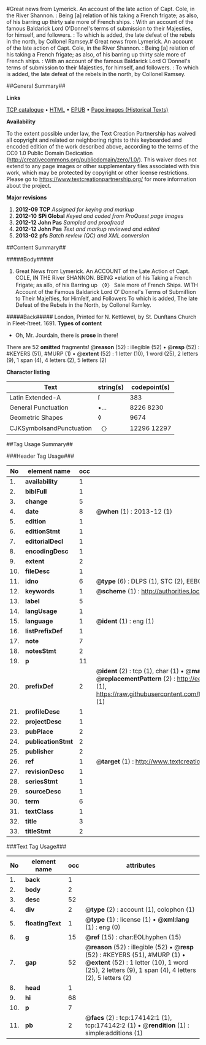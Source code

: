 #Great news from Lymerick. An account of the late action of Capt. Cole, in the River Shannon. : Being [a] relation of his taking a French frigate; as also, of his barring up thirty sale more of French ships. : With an account of the famous Baldarick Lord O'Donnel's terms of submission to their Majesties, for himself, and followers. : To which is added, the late defeat of the rebels in the north, by Collonel Ramsey.#
Great news from Lymerick. An account of the late action of Capt. Cole, in the River Shannon. : Being [a] relation of his taking a French frigate; as also, of his barring up thirty sale more of French ships. : With an account of the famous Baldarick Lord O'Donnel's terms of submission to their Majesties, for himself, and followers. : To which is added, the late defeat of the rebels in the north, by Collonel Ramsey.

##General Summary##

**Links**

[TCP catalogue](http://www.ota.ox.ac.uk/tcp/)  • 
[HTML](http://tei.it.ox.ac.uk/tcp/Texts-HTML/free/B03/B03516.html)  • 
[EPUB](http://tei.it.ox.ac.uk/tcp/Texts-EPUB/free/B03/B03516.epub) • 
[Page images (Historical Texts)](https://historicaltexts.jisc.ac.uk/eebo-49521468e)

**Availability**

To the extent possible under law, the Text Creation Partnership has waived all copyright and related or neighboring rights to this keyboarded and encoded edition of the work described above, according to the terms of the CC0 1.0 Public Domain Dedication (http://creativecommons.org/publicdomain/zero/1.0/). This waiver does not extend to any page images or other supplementary files associated with this work, which may be protected by copyright or other license restrictions. Please go to https://www.textcreationpartnership.org/ for more information about the project.

**Major revisions**

1. __2012-09__ __TCP__ *Assigned for keying and markup*
1. __2012-10__ __SPi Global__ *Keyed and coded from ProQuest page images*
1. __2012-12__ __John Pas__ *Sampled and proofread*
1. __2012-12__ __John Pas__ *Text and markup reviewed and edited*
1. __2013-02__ __pfs__ *Batch review (QC) and XML conversion*

##Content Summary##

#####Body#####

1. Great News from Lymerick. An ACCOUNT of the Late Action of Capt. COLE, IN THE River SHANNON. BEING •elation of his Taking a French Frigate; as alſo, of his Barring up 〈◊〉 Sale more of French Ships. WITH Account of the Famous Baldarick Lord O' Donnel's Terms of Submiſſion to Their Majeſties, for Himſelf, and Followers To which is added, The late Defeat of the Rebels in the North, by Collonel Ramſey.

#####Back#####
London, Printed for N. Kettlewel, by St. Dunſtans Church in Fleet-ſtreet. 1691.
**Types of content**

  * Oh, Mr. Jourdain, there is **prose** in there!

There are 52 **omitted** fragments! 
 @__reason__ (52) : illegible (52)  •  @__resp__ (52) : #KEYERS (51), #MURP (1)  •  @__extent__ (52) : 1 letter (10), 1 word (25), 2 letters (9), 1 span (4), 4 letters (2), 5 letters (2)

**Character listing**


|Text|string(s)|codepoint(s)|
|---|---|---|
|Latin Extended-A|ſ|383|
|General Punctuation|•…|8226 8230|
|Geometric Shapes|◊|9674|
|CJKSymbolsandPunctuation|〈〉|12296 12297|

##Tag Usage Summary##

###Header Tag Usage###

|No|element name|occ|attributes|
|---|---|---|---|
|1.|__availability__|1||
|2.|__biblFull__|1||
|3.|__change__|5||
|4.|__date__|8| @__when__ (1) : 2013-12 (1)|
|5.|__edition__|1||
|6.|__editionStmt__|1||
|7.|__editorialDecl__|1||
|8.|__encodingDesc__|1||
|9.|__extent__|2||
|10.|__fileDesc__|1||
|11.|__idno__|6| @__type__ (6) : DLPS (1), STC (2), EEBO-CITATION (1), OCLC (1), VID (1)|
|12.|__keywords__|1| @__scheme__ (1) : http://authorities.loc.gov/ (1)|
|13.|__label__|5||
|14.|__langUsage__|1||
|15.|__language__|1| @__ident__ (1) : eng (1)|
|16.|__listPrefixDef__|1||
|17.|__note__|7||
|18.|__notesStmt__|2||
|19.|__p__|11||
|20.|__prefixDef__|2| @__ident__ (2) : tcp (1), char (1)  •  @__matchPattern__ (2) : ([0-9\-]+):([0-9IVX]+) (1), (.+) (1)  •  @__replacementPattern__ (2) : http://eebo.chadwyck.com/downloadtiff?vid=$1&page=$2 (1), https://raw.githubusercontent.com/textcreationpartnership/Texts/master/tcpchars.xml#$1 (1)|
|21.|__profileDesc__|1||
|22.|__projectDesc__|1||
|23.|__pubPlace__|2||
|24.|__publicationStmt__|2||
|25.|__publisher__|2||
|26.|__ref__|1| @__target__ (1) : http://www.textcreationpartnership.org/docs/. (1)|
|27.|__revisionDesc__|1||
|28.|__seriesStmt__|1||
|29.|__sourceDesc__|1||
|30.|__term__|6||
|31.|__textClass__|1||
|32.|__title__|3||
|33.|__titleStmt__|2||


###Text Tag Usage###

|No|element name|occ|attributes|
|---|---|---|---|
|1.|__back__|1||
|2.|__body__|2||
|3.|__desc__|52||
|4.|__div__|2| @__type__ (2) : account (1), colophon (1)|
|5.|__floatingText__|1| @__type__ (1) : license (1)  •  @__xml:lang__ (1) : eng (0)|
|6.|__g__|15| @__ref__ (15) : char:EOLhyphen (15)|
|7.|__gap__|52| @__reason__ (52) : illegible (52)  •  @__resp__ (52) : #KEYERS (51), #MURP (1)  •  @__extent__ (52) : 1 letter (10), 1 word (25), 2 letters (9), 1 span (4), 4 letters (2), 5 letters (2)|
|8.|__head__|1||
|9.|__hi__|68||
|10.|__p__|7||
|11.|__pb__|2| @__facs__ (2) : tcp:174142:1 (1), tcp:174142:2 (1)  •  @__rendition__ (1) : simple:additions (1)|
